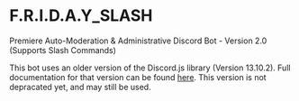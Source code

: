 # F.R.I.D.A.Y_SLASH
 Premiere Auto-Moderation & Administrative Discord Bot - Version 2.0 (Supports Slash Commands) 

This bot uses an older version of the Discord.js library (Version 13.10.2). Full documentation for that version can be found [here](https://old.discordjs.dev/#/docs/discord.js/13.10.3/general/welcome). This version is not depracated yet, and may still be used. 
